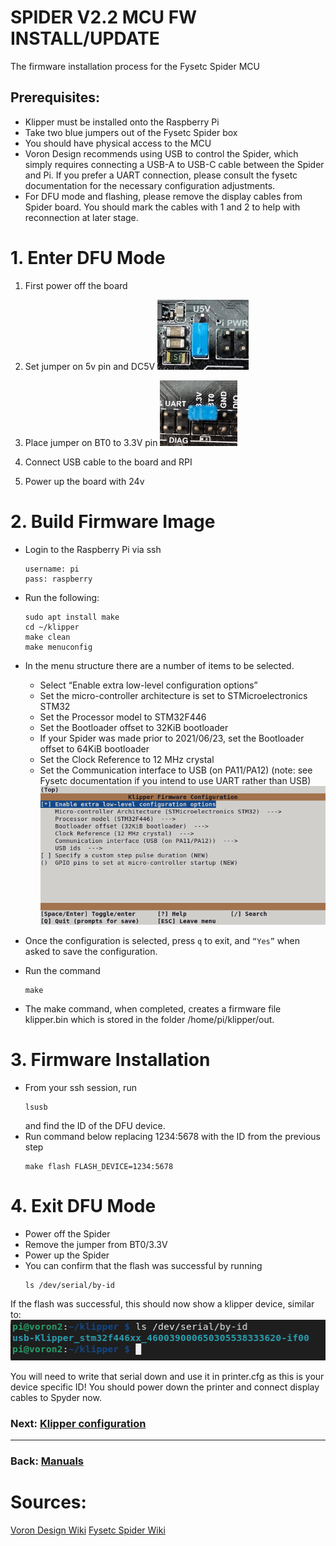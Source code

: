 # SPIDER V2.2 MCU FW INSTALL/UPDATE

The firmware installation process for the Fysetc Spider MCU

## Prerequisites:

- Klipper must be installed onto the Raspberry Pi
- Take two blue jumpers out of the Fysetc Spider box
- You should have physical access to the MCU
- Voron Design recommends using USB to control the Spider, which simply requires connecting a USB-A to USB-C cable between the Spider and Pi. If you prefer a UART connection, please consult the fysetc documentation for the necessary configuration adjustments.
- For DFU mode and flashing, please remove the display cables from Spider board. You should mark the cables with 1 and 2 to help with reconnection at later stage.


# 1. Enter DFU Mode

1.  First power off the board

2. Set jumper on 5v pin and DC5V 
![5V Jumper](Images/5vJumper.png)
3. Place jumper on BT0 to 3.3V pin 
![DFU Jumper](Images/boot.png)
4. Connect USB cable to the board and RPI

5. Power up the board with 24v


# 2. Build Firmware Image

- Login to the Raspberry Pi via ssh
    ```
    username: pi
    pass: raspberry
    ```
- Run the following:
    ```
    sudo apt install make
    cd ~/klipper
    make clean
    make menuconfig
    ```
- In the menu structure there are a number of items to be selected.
    - Select “Enable extra low-level configuration options”
    - Set the micro-controller architecture is set to STMicroelectronics STM32
    - Set the Processor model to STM32F446
    - Set the Bootloader offset to 32KiB bootloader
    - If your Spider was made prior to 2021/06/23, set the Bootloader offset to 64KiB bootloader
    - Set the Clock Reference to 12 MHz crystal
    - Set the Communication interface to USB (on PA11/PA12) (note: see Fysetc documentation if you intend to use UART rather than USB)
![Spider Klipper Menu Config](Images/spider_klipper_menuconfig.png)

- Once the configuration is selected, press ```q``` to exit, and ```“Yes”``` when asked to save the configuration.

- Run the command
    ```
    make
    ```

- The make command, when completed, creates a firmware file klipper.bin which is stored in the folder /home/pi/klipper/out.

# 3. Firmware Installation

- From your ssh session, run 
    ```
    lsusb
    ```
    and find the ID of the DFU device.
- Run command below replacing 1234:5678 with the ID from the previous step 
    ```
    make flash FLASH_DEVICE=1234:5678
    ```


# 4. Exit DFU Mode

- Power off the Spider
- Remove the jumper from BT0/3.3V
- Power up the Spider
- You can confirm that the flash was successful by running
    ```
    ls /dev/serial/by-id
    ```
If the flash was successful, this should now show a klipper device, similar to:
![Serial of Device](Images/stm32f446_id.png)

You will need to write that serial down and use it in printer.cfg as this is your device specific ID! You should power down the printer and connect display cables to Spyder now.

### Next: [Klipper configuration](../MCU_Firmware/Readme.md)

---
### Back: [Manuals](../Readme.md)

# Sources:
[Voron Design Wiki](https://docs.vorondesign.com/build/software/spider_klipper.html)
[Fysetc Spider Wiki](https://wiki.fysetc.com/Spider/)